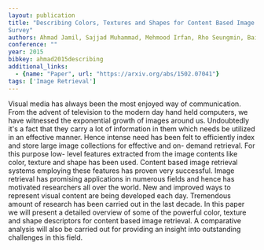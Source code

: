 ```yaml
---
layout: publication
title: "Describing Colors, Textures and Shapes for Content Based Image Retrieval - A
Survey"
authors: Ahmad Jamil, Sajjad Muhammad, Mehmood Irfan, Rho Seungmin, Baik Sung Wook
conference: ""
year: 2015
bibkey: ahmad2015describing
additional_links:
  - {name: "Paper", url: "https://arxiv.org/abs/1502.07041"}
tags: ['Image Retrieval']
---
```

Visual media has always been the most enjoyed way of communication. From the
advent of television to the modern day hand held computers, we have witnessed
the exponential growth of images around us. Undoubtedly it's a fact that they
carry a lot of information in them which needs be utilized in an effective
manner. Hence intense need has been felt to efficiently index and store large
image collections for effective and on- demand retrieval. For this purpose low-
level features extracted from the image contents like color, texture and shape
has been used. Content based image retrieval systems employing these features
has proven very successful. Image retrieval has promising applications in
numerous fields and hence has motivated researchers all over the world. New and
improved ways to represent visual content are being developed each day.
Tremendous amount of research has been carried out in the last decade. In this
paper we will present a detailed overview of some of the powerful color, texture
and shape descriptors for content based image retrieval. A comparative analysis
will also be carried out for providing an insight into outstanding challenges in
this field.
